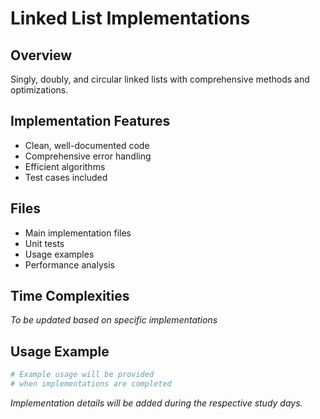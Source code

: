 # Linked List Implementations

## Overview
Singly, doubly, and circular linked lists with comprehensive methods and optimizations.

## Implementation Features
- Clean, well-documented code
- Comprehensive error handling
- Efficient algorithms
- Test cases included

## Files
- Main implementation files
- Unit tests
- Usage examples
- Performance analysis

## Time Complexities
*To be updated based on specific implementations*

## Usage Example
```python
# Example usage will be provided
# when implementations are completed
```

*Implementation details will be added during the respective study days.*
